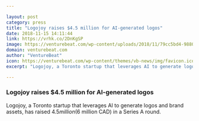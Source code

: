 ```yaml
---

layout: post
category: press
title: "Logojoy raises $4.5 million for AI-generated logos"
date: 2018-11-15 14:11:44
link: https://vrhk.co/2DnKgSP
image: https://venturebeat.com/wp-content/uploads/2018/11/79cc5bd4-9880-46f2-9c77-98f8242fa64a.png?fit=1038%2C562&strip=all
domain: venturebeat.com
author: "VentureBeat"
icon: https://venturebeat.com/wp-content/themes/vb-news/img/favicon.ico
excerpt: "Logojoy, a Toronto startup that leverages AI to generate logos and brand assets, has raised $4.5 million ($6 million CAD) in a Series A round."

---
```


### Logojoy raises $4.5 million for AI-generated logos

Logojoy, a Toronto startup that leverages AI to generate logos and brand assets, has raised $4.5 million ($6 million CAD) in a Series A round.